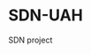 # SDN-UAH
SDN project

~~~~~~~~~~~~~~~~~~~~~~~~~~~
~~~~~~~~~~~~~~~~~~~~~~~~~~~
~~~~~~~~~~~~~~~~~~~~~~~~~~~
~~~~~~~~~~~~~~~~~~~~~~~~~~~